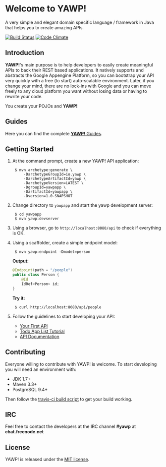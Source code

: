 # Welcome to YAWP!

A very simple and elegant domain specific language / framework in Java that helps you to create amazing APIs.

[![Build Status](https://travis-ci.org/feroult/yawp.svg)](https://travis-ci.org/feroult/yawp)
[![Code Climate](https://codeclimate.com/github/feroult/yawp/badges/gpa.svg)](https://codeclimate.com/github/feroult/yawp)

## Introduction

__YAWP!__'s main purpose is to help developers to easily create meaningful APIs to
back their REST based applications. It natively supports and abstracts the Google
Appengine Platform, so you can bootstrap your API very quickly with a free
(to start) auto-scalable environment. Later, if you change your mind, there are no
lock-ins with Google and you can move freely to any cloud platform you want without
losing data or having to rewrite your code.

You create your POJOs and __YAWP!__

## Guides

Here you can find the complete [__YAWP!__ Guides](http://yawp.io/guides).

## Getting Started

1. At the command prompt, create a new YAWP! API application:

        $ mvn archetype:generate \
            -DarchetypeGroupId=io.yawp \
            -DarchetypeArtifactId=yawp \
            -DarchetypeVersion=LATEST \
            -DgroupId=yawpapp \
            -DartifactId=yawpapp \
            -Dversion=1.0-SNAPSHOT            

2. Change directory to `yawpapp` and start the yawp development server:

        $ cd yawpapp
        $ mvn yawp:devserver

3. Using a browser, go to `http://localhost:8080/api` to check if everything is OK.

4. Using a scaffolder, create a simple endpoint model:

        $ mvn yawp:endpoint -Dmodel=person

    **Output:**

    ``` java
    @Endpoint(path = "/people")
    public class Person {
        @Id
        IdRef<Person> id;
    }    
    ```
    **Try it:**

        $ curl http://localhost:8080/api/people

5. Follow the guidelines to start developing your API:
    * [Your First API](http://yawp.io/guides/getting-started/your-first-api)
    * [Todo App List Tutorial](http://yawp.io/guides/tutorials/todo-list-app)
    * [API Documentation](http://yawp.io/guides/api/models)    

## Contributing

Everyone willing to contribute with YAWP! is welcome. To start developing you
will need an environment with:

* JDK 1.7+
* Maven 3.3+
* PostgreSQL 9.4+

Then follow the [travis-ci build script](../master/.travis.yml) to get your build working.

## IRC

Feel free to contact the developers at the IRC channel __#yawp__ at __chat.freenode.net__

## License

YAWP! is released under the [MIT license](https://opensource.org/licenses/MIT).
